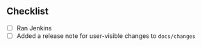 ## Checklist

- [ ] Ran Jenkins
- [ ] Added a release note for user-visible changes to `docs/changes`
